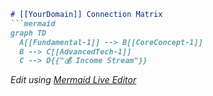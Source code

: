 ``` markdown
# [[YourDomain]] Connection Matrix  
```mermaid
graph TD  
  A[[Fundamental-1]] --> B[[CoreConcept-1]]  
  B --> C[[AdvancedTech-1]]  
  C --> D{{"💰 Income Stream"}}  
  ```
*Edit using [Mermaid Live Editor](https://mermaid.live)*

 